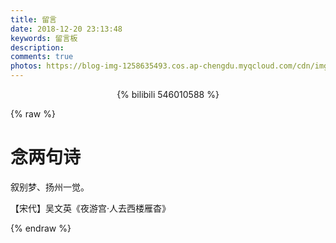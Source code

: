 ```yaml
---
title: 留言
date: 2018-12-20 23:13:48
keywords: 留言板
description: 
comments: true
photos: https://blog-img-1258635493.cos.ap-chengdu.myqcloud.com/cdn/img/banner/comment.jpg
---
```


<center>


{% bilibili 546010588 %}

</center>

{% raw %}
<div class="entry-content">
  <div class="poem-wrap">
    <div class="poem-border poem-left">
    </div>
    <div class="poem-border poem-right">
    </div>
    <h1>
    念两句诗</h1>
    <p id="poem">
    叙别梦、扬州一觉。</p>
    <p id="info">
    【宋代】吴文英《夜游宫·人去西楼雁杳》</p>
  </div>
</div>
{% endraw %}


